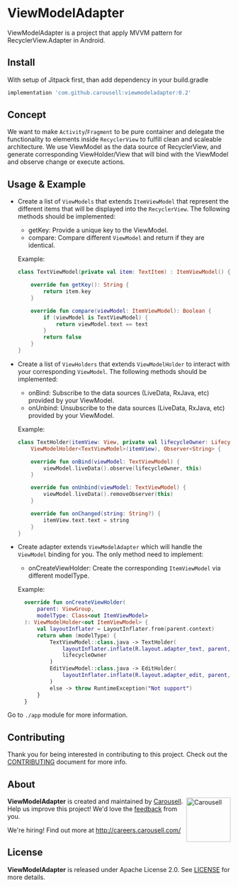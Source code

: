 # ViewModelAdapter

ViewModelAdapter is a project that apply MVVM pattern for RecyclerView.Adapter in Android.

## Install

With setup of Jitpack first, than add dependency in your build.gradle
```groovy
implementation 'com.github.carousell:viewmodeladapter:0.2'
```

## Concept

We want to make `Activity`/`Fragment` to be pure container and delegate the functionality to elements inside `RecyclerView` to fulfill clean and scaleable architecture.
We use ViewModel as the data source of RecyclerView, and generate corresponding ViewHolder/View that will bind with the ViewModel and observe change or execute actions.

## Usage & Example

- Create a list of `ViewModels` that extends `ItemViewModel` that represent the different items that will be displayed into the `RecyclerView`. The following methods should be implemented:
  - getKey: Provide a unique key to the ViewModel.
  - compare: Compare different `ViewModel` and return if they are identical.
    
  Example:
  ```kotlin
  class TextViewModel(private val item: TextItem) : ItemViewModel() {

      override fun getKey(): String {
          return item.key
      }
  
      override fun compare(viewModel: ItemViewModel): Boolean {
          if (viewModel is TextViewModel) {
              return viewModel.text == text
          }
          return false
      }
  }
  ```
- Create a list of `ViewHolders` that extends `ViewModelHolder` to interact with your corresponding `ViewModel`. The following methods should be implemented:
  - onBind: Subscribe to the data sources (LiveData, RxJava, etc) provided by your ViewModel.
  - onUnbind: Unsubscribe to the data sources (LiveData, RxJava, etc) provided by your ViewModel.
  
  Example:
  ```kotlin
  class TextHolder(itemView: View, private val lifecycleOwner: LifecycleOwner) :
      ViewModelHolder<TextViewModel>(itemView), Observer<String> {
  
      override fun onBind(viewModel: TextViewModel) {
          viewModel.liveData().observe(lifecycleOwner, this)
      }
  
      override fun onUnbind(viewModel: TextViewModel) {
          viewModel.liveData().removeObserver(this)
      }
  
      override fun onChanged(string: String?) {
          itemView.text.text = string
      }
  }
  ```
- Create adapter extends `ViewModelAdapter` which will handle the `ViewModel` binding for you.
  The only method need to implement:
  - onCreateViewHolder: Create the corresponding `ItemViewModel` via different modelType.
    
  Example:  
  ```kotlin
    override fun onCreateViewHolder(
        parent: ViewGroup,
        modelType: Class<out ItemViewModel>
    ): ViewModelHolder<out ItemViewModel> {
        val layoutInflater = LayoutInflater.from(parent.context)
        return when (modelType) {
            TextViewModel::class.java -> TextHolder(
                layoutInflater.inflate(R.layout.adapter_text, parent, false),
                lifecycleOwner
            )
            EditViewModel::class.java -> EditHolder(
                layoutInflater.inflate(R.layout.adapter_edit, parent, false)
            )
            else -> throw RuntimeException("Not support")
        }
    }
  ```
Go to `./app` module for more information.

## Contributing

Thank you for being interested in contributing to this project. Check out the [CONTRIBUTING](https://github.com/carousell/ViewModelAdapter/blob/master/CONTRIBUTING.md) document for more info.

## About

<a href="https://github.com/carousell/" target="_blank"><img src="https://avatars2.githubusercontent.com/u/3833591" width="100px" alt="Carousell" align="right"/></a>

**ViewModelAdapter** is created and maintained by [Carousell](https://carousell.com/). Help us improve this project! We'd love the [feedback](https://github.com/carousell/ViewModelAdapter/issues) from you.

We're hiring! Find out more at <http://careers.carousell.com/>

## License

**ViewModelAdapter** is released under Apache License 2.0.
See [LICENSE](https://github.com/carousell/ViewModelAdapter/blob/master/LICENSE) for more details.

